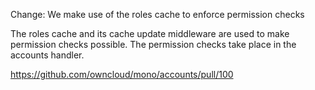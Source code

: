 Change: We make use of the roles cache to enforce permission checks

The roles cache and its cache update middleware are used to make permission checks possible. The permission checks take place in the accounts handler.

https://github.com/owncloud/mono/accounts/pull/100
